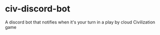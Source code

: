 # civ-discord-bot
A discord bot that notifies when it's your turn in a play by cloud Civilization game
